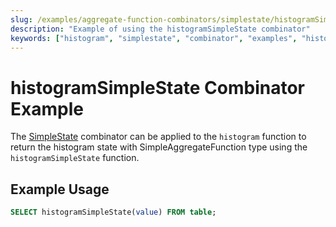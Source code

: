 ```yaml
---
slug: /examples/aggregate-function-combinators/simplestate/histogramSimpleState
description: "Example of using the histogramSimpleState combinator"
keywords: ["histogram", "simplestate", "combinator", "examples", "histogramSimpleState"]
---
```


# histogramSimpleState Combinator Example

The [SimpleState](/sql-reference/aggregate-functions/combinators#-simplestate) combinator can be applied to the `histogram` function to return the histogram state with SimpleAggregateFunction type using the `histogramSimpleState` function.

## Example Usage

```sql
SELECT histogramSimpleState(value) FROM table;
```
